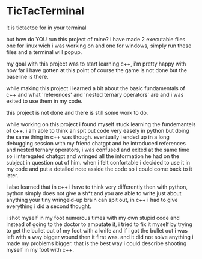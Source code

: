 # TicTacTerminal
it is tictactoe for in your terminal

but how do YOU run this project of mine?
i have made 2 executable files one for linux wich i was working on and one for windows,
simply run these files and a terminal will popup.

my goal with this project was to start learning c++,
i'm pretty happy with how far i have gotten at this point of course the game is not done but the baseline is there.

while making this project i learned a bit about the basic fundamentals of c++ and
what 'references' and 'nested ternary operators' are and i was exited to use them in my code.

this project is not done and there is still some work to do.

while working on this project i found myself stuck learning the fundemantels of c++.
i am able to think an spit out code very easely in python but doing the same thing in c++ was though.
eventually i ended up in a long debugging session with my friend chatgpt and he introduced references and nested ternary operators,
i was confused and exited at the same time so i interegated chatgpt and wringed all the information he had on the subject in question out of him.
when i felt confortable i decided to use it in my code and put a detailed note asside the code so i could come back to it later.

i also learned that in c++ i have to think very differently then with python,
python simply does not give a sh*t and you are able to write just about anything your tiny wringeld-up brain can spit out,
in c++ i had to give everything i did a second thought.

i shot myself in my foot numerous times with my own stupid code and instead of going to the doctor to amputate it,
i tried to fix it myself by trying to get the bullet out of my foot with a knife and if i got the bullet out i was left with a way bigger wound then it first was.
and it did not solve anything i made my problems bigger.
that is the best way i could describe shooting myself in my foot with c++.
